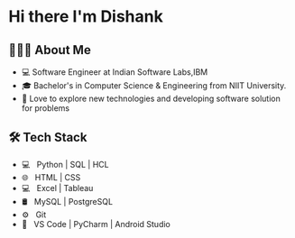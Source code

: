 # Hi there I'm Dishank 

## 🙋🏽‍♂️  About Me

- 💻   Software Engineer at Indian Software Labs,IBM 
- 🎓   Bachelor's in Computer Science & Engineering from NIIT University.
- 🌱   Love to explore new technologies and developing software solution for problems

## 🛠  Tech Stack

- 💻 &nbsp;   Python | SQL | HCL
- 🌐 &nbsp;   HTML | CSS
- 💻 &nbsp;   Excel | Tableau
- 🛢 &nbsp;    MySQL | PostgreSQL
- ⚙️ &nbsp;   Git
- 🔧 &nbsp;   VS Code | PyCharm | Android Studio
